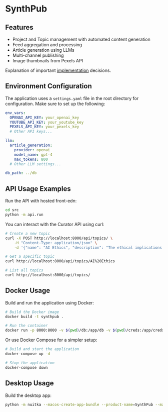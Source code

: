 # SynthPub

## Features

- Project and Topic management with automated content generation
- Feed aggregation and processing
- Article generation using LLMs
- Multi-channel publishing
- Image thumbnails from Pexels API

Explanation of important [implementation](IMPLEMENTATION.md) decisions.

## Environment Configuration

The application uses a `settings.yaml` file in the root directory for configuration. Make sure to set up the following:

```yaml
env_vars:
  OPENAI_API_KEY: your_openai_key
  YOUTUBE_API_KEY: your_youtube_key
  PEXELS_API_KEY: your_pexels_key
  # Other API keys...

llm:
  article_generation:
    provider: openai
    model_name: gpt-4
    max_tokens: 800
  # Other LLM settings...

db_path: ../db
```



## API Usage Examples

Run the API with hosted front-edn:

```bash
cd src
python -m api.run
```

You can interact with the Curator API using curl:

```bash
# Create a new topic
curl -X POST http://localhost:8000/api/topics/ \
    -H "Content-Type: application/json" \
    -d '{"name": "AI Ethics", "description": "The ethical implications of artificial intelligence in modern society"}'

# Get a specific topic
curl http://localhost:8000/api/topics/AI%20Ethics

# List all topics
curl http://localhost:8000/api/topics/
```

## Docker Usage

Build and run the application using Docker:

```bash
# Build the Docker image
docker build -t synthpub .

# Run the container
docker run -p 8000:8000 -v $(pwd)/db:/app/db -v $(pwd)/creds:/app/creds synthpub
```

Or use Docker Compose for a simpler setup:

```bash
# Build and start the application
docker-compose up -d

# Stop the application
docker-compose down
```



## Desktop Usage

Build the desktop app:

```bash
python -m nuitka --macos-create-app-bundle --product-name=SynthPub --macos-app-icon=./frontend/img/dpbtse_logo.icns --output-dir=dist ./src/desktop_app.py
```
